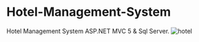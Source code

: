 # Hotel-Management-System
Hotel Management System ASP.NET MVC 5 & Sql Server.
![hotel](https://user-images.githubusercontent.com/55732539/131653740-e40d90db-e5c4-4dca-8914-baa6b68c4f9e.jpg)
